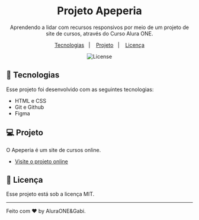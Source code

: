 <h1 align="center"> Projeto Apeperia </h1>

<p align="center">
Aprendendo a lidar com recursos responsivos por meio de um projeto de site de cursos, através do Curso Alura ONE.<br/>
</p>

<p align="center">
  <a href="#-tecnologias">Tecnologias</a>&nbsp;&nbsp;&nbsp;|&nbsp;&nbsp;&nbsp;
  <a href="#-projeto">Projeto</a>&nbsp;&nbsp;&nbsp;|&nbsp;&nbsp;&nbsp;
  <a href="#memo-licença">Licença</a>
</p>

<p align="center">
  <img alt="License" src="https://img.shields.io/static/v1?label=license&message=MIT&color=49AA26&labelColor=000000">
</p>

## 🚀 Tecnologias

Esse projeto foi desenvolvido com as seguintes tecnologias:

- HTML e CSS
- Git e Github
- Figma

## 💻 Projeto

O Apeperia é um site de cursos online.

- [Visite o projeto online](https://gabrielacvcnt.github.io/apeperiaAluraONE/)

## :memo: Licença

Esse projeto está sob a licença MIT.

---

Feito com ♥ by AluraONE&Gabi.
